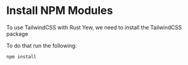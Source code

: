 # Install NPM Modules

To use TailwindCSS with Rust Yew, we need to install the TailwindCSS package

To do that run the following:

`
npm install
`